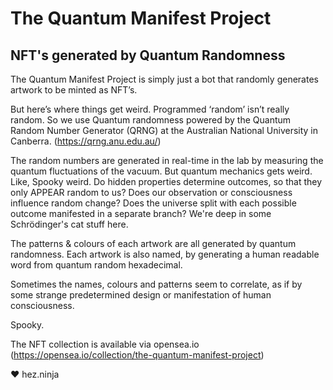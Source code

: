# The Quantum Manifest Project
## NFT's generated by Quantum Randomness

The Quantum Manifest Project is simply just a bot that randomly generates artwork to be minted as NFT’s.

But here’s where things get weird. Programmed ‘random’ isn’t really random. So we use Quantum randomness powered by the Quantum Random Number Generator (QRNG) at the Australian National University in Canberra. (https://qrng.anu.edu.au/)

The random numbers are generated in real-time in the lab by measuring the quantum fluctuations of the vacuum. But quantum mechanics gets weird. Like, Spooky weird. Do hidden properties determine outcomes, so that they only APPEAR random to us? Does our observation or consciousness influence random change? Does the universe split with each possible outcome manifested in a separate branch? We're deep in some Schrödinger's cat stuff here.

The patterns & colours of each artwork are all generated by quantum randomness. Each artwork is also named, by generating a human readable word from quantum random hexadecimal.

Sometimes the names, colours and patterns seem to correlate, as if by some strange predetermined design or manifestation of human consciousness.

Spooky.

The NFT collection is available via opensea.io (https://opensea.io/collection/the-quantum-manifest-project)

♥ hez.ninja